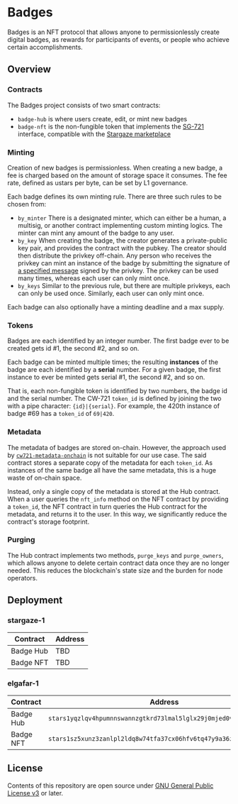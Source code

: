 # Badges

Badges is an NFT protocol that allows anyone to permissionlessly create digital badges, as rewards for participants of events, or people who achieve certain accomplishments.

## Overview

### Contracts

The Badges project consists of two smart contracts:

- `badge-hub` is where users create, edit, or mint new badges
- `badge-nft` is the non-fungible token that implements the [SG-721](https://crates.io/crates/sg721) interface, compatible with the [Stargaze marketplace](https://app.stargaze.zone/)

### Minting

Creation of new badges is permissionless. When creating a new badge, a fee is charged based on the amount of storage space it consumes. The fee rate, defined as ustars per byte, can be set by L1 governance.

Each badge defines its own minting rule. There are three such rules to be chosen from:

- `by_minter` There is a designated minter, which can either be a human, a multisig, or another contract implementing custom minting logics. The minter can mint any amount of the badge to any user.
- `by_key` When creating the badge, the creator generates a private-public key pair, and provides the contract with the pubkey. The creator should then distribute the privkey off-chain. Any person who receives the privkey can mint an instance of the badge by submitting the signature of [a specified message](https://github.com/st4k3h0us3/badges/blob/363ab86d19c699202c7801f2d349af924c0cefb0/contracts/hub/src/helpers.rs#L16-L19) signed by the privkey. The privkey can be used many times, whereas each user can only mint once.
- `by_keys` Similar to the previous rule, but there are multiple privkeys, each can only be used once. Similarly, each user can only mint once.

Each badge can also optionally have a minting deadline and a max supply.

### Tokens

Badges are each identified by an integer number. The first badge ever to be created gets id #1, the second #2, and so on.

Each badge can be minted multiple times; the resulting **instances** of the badge are each identified by a **serial** number. For a given badge, the first instance to ever be minted gets serial #1, the second #2, and so on.

That is, each non-fungible token is identified by two numbers, the badge id and the serial number. The CW-721 `token_id` is defined by joining the two with a pipe character: `{id}|{serial}`. For example, the 420th instance of badge #69 has a `token_id` of `69|420`.

### Metadata

The metadata of badges are stored on-chain. However, the approach used by [`cw721-metadata-onchain`](https://github.com/CosmWasm/cw-nfts/tree/main/contracts/cw721-metadata-onchain) is not suitable for our use case. The said contract stores a separate copy of the metadata for each `token_id`. As instances of the same badge all have the same metadata, this is a huge waste of on-chain space.

Instead, only a single copy of the metadata is stored at the Hub contract. When a user queries the `nft_info` method on the NFT contract by providing a `token_id`, the NFT contract in turn queries the Hub contract for the metadata, and returns it to the user. In this way, we significantly reduce the contract's storage footprint.

### Purging

The Hub contract implements two methods, `purge_keys` and `purge_owners`, which allows anyone to delete certain contract data once they are no longer needed. This reduces the blockchain's state size and the burden for node operators.

## Deployment

### stargaze-1

| Contract  | Address |
| --------- | ------- |
| Badge Hub | TBD     |
| Badge NFT | TBD     |

### elgafar-1

| Contract  | Address                                                            |
| --------- | ------------------------------------------------------------------ |
| Badge Hub | `stars1yqzlqv4hpumnnswannzgtkrd73lmal5lglx29j0mjed0vqudw04qc8j5ga` |
| Badge NFT | `stars1sz5xunz3zanlpl2ldq8w74tfa37cx06hfv6tq47y9a36zzz053ss7wwhzk` |

## License

Contents of this repository are open source under [GNU General Public License v3](./LICENSE) or later.
